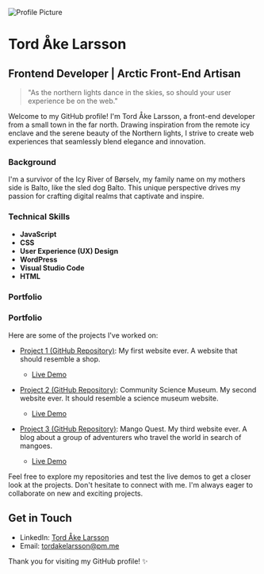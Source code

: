 ![Profile Picture](https://portofolio1-tordlarsson.netlify.app/images/profile_image.jpg)

# Tord Åke Larsson

## Frontend Developer | Arctic Front-End Artisan

> "As the northern lights dance in the skies, so should your user experience be on the web."

Welcome to my GitHub profile! I'm Tord Åke Larsson, a front-end developer from a small town in the far north. Drawing inspiration from the remote icy enclave and the serene beauty of the Northern lights, I strive to create web experiences that seamlessly blend elegance and innovation.

### Background

I'm a survivor of the Icy River of Børselv, my family name on my mothers side is Balto, like the sled dog Balto. This unique perspective drives my passion for crafting digital realms that captivate and inspire.

### Technical Skills

- **JavaScript**
- **CSS**
- **User Experience (UX) Design**
- **WordPress**
- **Visual Studio Code**
- **HTML**

### Portfolio

### Portfolio

Here are some of the projects I've worked on:

- [Project 1 (GitHub Repository)](https://github.com/lordaake/Gamehub-website): My first website ever. A website that should resemble a shop. 
  - [Live Demo](https://gamehub-87.netlify.app/)

- [Project 2 (GitHub Repository)](https://github.com/lordaake/Semester-Project-Finished): Community Science Museum. My second website ever. It should resemble a science museum website.
  - [Live Demo](https://community-museum87.netlify.app/)

- [Project 3 (GitHub Repository)](https://github.com/Noroff-FEU-Assignments/project-exam-1-lordaake): Mango Quest. My third website ever. A blog about a group of adventurers who travel the world in search of mangoes.
  - [Live Demo](https://mango-quest.netlify.app/)

Feel free to explore my repositories and test the live demos to get a closer look at the projects. Don't hesitate to connect with me. I'm always eager to collaborate on new and exciting projects.

## Get in Touch

- LinkedIn: [Tord Åke Larsson](https://www.linkedin.com/in/tord-%C3%A5ke-larsson-6b35b958/)
- Email: tordakelarsson@pm.me

Thank you for visiting my GitHub profile! ✨
